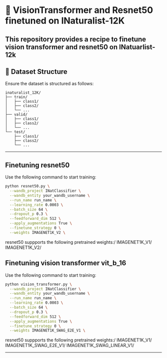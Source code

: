 # 🦋 VisionTransformer and Resnet50 finetuned on INaturalist-12K

This repository provides a recipe to finetune vision transformer and resnet50 on INatuarlist-12k
---


## 📂 Dataset Structure

Ensure the dataset is structured as follows:

```
inaturalist_12K/
├── train/
│   ├── class1/
│   ├── class2/
│   └── ...
├── valid/
│   ├── class1/
│   ├── class2/
│   └── ...
└── test/
    ├── class1/
    ├── class2/
    └── ...
```

---

## Finetuning resnet50

Use the following command to start training:

```bash
python resnet50.py \
  --wandb_project INatClassifier \
  --wandb_entity your_wandb_username \
  --run_name run_name \
  --learning_rate 0.0003 \
  --batch_size 64 \
  --dropout_p 0.3 \
  --feedforward_dim 512 \
  --apply_augmentations True \
  --finetune_strategy 0 \
  --weights IMAGENET1K_V2 \
```

resnet50 suppports the following pretrained weights:/
IMAGENET1K_V1/
IMAGENET1K_V2/


## Finetuning vision transformer vit_b_16

Use the following command to start training:

```bash
python vision_transformer.py \
  --wandb_project INatClassifier \
  --wandb_entity your_wandb_username \
  --run_name run_name \
  --learning_rate 0.0003 \
  --batch_size 64 \
  --dropout_p 0.3 \
  --feedforward_dim 512 \
  --apply_augmentations True \
  --finetune_strategy 0 \
  --weights IMAGENET1K_SWAG_E2E_V1 \
```

resnet50 suppports the following pretrained weights:/
IMAGENET1K_V1/
IMAGENET1K_SWAG_E2E_V1/
IMAGENET1K_SWAG_LINEAR_V1/

---